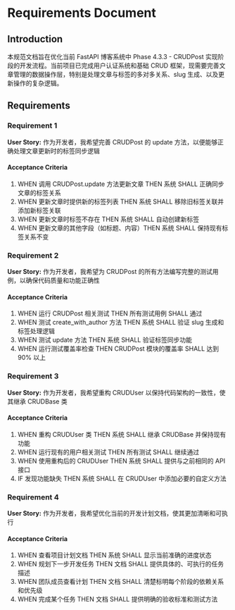 # Requirements Document

## Introduction

本规范文档旨在优化当前 FastAPI 博客系统中 Phase 4.3.3 - CRUDPost 实现阶段的开发流程。当前项目已完成用户认证系统和基础 CRUD 框架，现需要完善文章管理的数据操作层，特别是处理文章与标签的多对多关系、slug 生成、以及更新操作的复杂逻辑。

## Requirements

### Requirement 1

**User Story:** 作为开发者，我希望完善 CRUDPost 的 update 方法，以便能够正确处理文章更新时的标签同步逻辑

#### Acceptance Criteria

1. WHEN 调用 CRUDPost.update 方法更新文章 THEN 系统 SHALL 正确同步文章的标签关系
2. WHEN 更新文章时提供新的标签列表 THEN 系统 SHALL 移除旧标签关联并添加新标签关联
3. WHEN 更新文章时标签不存在 THEN 系统 SHALL 自动创建新标签
4. WHEN 更新文章的其他字段（如标题、内容）THEN 系统 SHALL 保持现有标签关系不变

### Requirement 2

**User Story:** 作为开发者，我希望为 CRUDPost 的所有方法编写完整的测试用例，以确保代码质量和功能正确性

#### Acceptance Criteria

1. WHEN 运行 CRUDPost 相关测试 THEN 所有测试用例 SHALL 通过
2. WHEN 测试 create_with_author 方法 THEN 系统 SHALL 验证 slug 生成和标签处理逻辑
3. WHEN 测试 update 方法 THEN 系统 SHALL 验证标签同步功能
4. WHEN 运行测试覆盖率检查 THEN CRUDPost 模块的覆盖率 SHALL 达到 90% 以上

### Requirement 3

**User Story:** 作为开发者，我希望重构 CRUDUser 以保持代码架构的一致性，使其继承 CRUDBase 类

#### Acceptance Criteria

1. WHEN 重构 CRUDUser 类 THEN 系统 SHALL 继承 CRUDBase 并保持现有功能
2. WHEN 运行现有的用户相关测试 THEN 所有测试 SHALL 继续通过
3. WHEN 使用重构后的 CRUDUser THEN 系统 SHALL 提供与之前相同的 API 接口
4. IF 发现功能缺失 THEN 系统 SHALL 在 CRUDUser 中添加必要的自定义方法

### Requirement 4

**User Story:** 作为开发者，我希望优化当前的开发计划文档，使其更加清晰和可执行

#### Acceptance Criteria

1. WHEN 查看项目计划文档 THEN 系统 SHALL 显示当前准确的进度状态
2. WHEN 规划下一步开发任务 THEN 文档 SHALL 提供具体的、可执行的任务描述
3. WHEN 团队成员查看计划 THEN 文档 SHALL 清楚标明每个阶段的依赖关系和优先级
4. WHEN 完成某个任务 THEN 文档 SHALL 提供明确的验收标准和测试方法